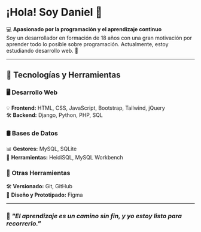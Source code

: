# ¡Hola! Soy Daniel 👋  

💻 **Apasionado por la programación y el aprendizaje continuo**  
Soy un desarrollador en formación de 18 años con una gran motivación por aprender todo lo posible sobre programación. Actualmente, estoy estudiando desarrollo web. 🚀  

---

## 🚀 Tecnologías y Herramientas  
### 🖥 **Desarrollo Web**  
💡 **Frontend:** HTML, CSS, JavaScript, Bootstrap, Tailwind, jQuery  
🛠 **Backend:** Django, Python, PHP, SQL  

### 🛢 **Bases de Datos**  
📊 **Gestores:** MySQL, SQLite  
🔧 **Herramientas:** HeidiSQL, MySQL Workbench  

### 🔧 **Otras Herramientas**  
🛠 **Versionado:** Git, GitHub  
🎨 **Diseño y Prototipado:** Figma  


---

### 📌 _"El aprendizaje es un camino sin fin, y yo estoy listo para recorrerlo."_

